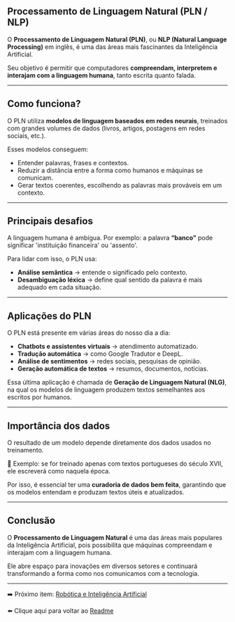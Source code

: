 ## Processamento de Linguagem Natural (PLN / NLP)

O **Processamento de Linguagem Natural (PLN)**, ou **NLP (Natural Language Processing)** em inglês, é uma das áreas mais fascinantes 
da Inteligência Artificial.  

Seu objetivo é permitir que computadores **compreendam, interpretem e interajam com a linguagem humana**, tanto escrita quanto falada.  

---

## Como funciona?

O PLN utiliza **modelos de linguagem baseados em redes neurais**, treinados com grandes volumes de dados (livros, artigos, postagens 
em redes sociais, etc.).  

Esses modelos conseguem:  
- Entender palavras, frases e contextos.  
- Reduzir a distância entre a forma como humanos e máquinas se comunicam.  
- Gerar textos coerentes, escolhendo as palavras mais prováveis em um contexto.  

---

## Principais desafios

A linguagem humana é ambígua. Por exemplo: a palavra **“banco”** pode significar 'instituição financeira' ou 'assento'.  

Para lidar com isso, o PLN usa:  
- **Análise semântica** → entende o significado pelo contexto.  
- **Desambiguação léxica** → define qual sentido da palavra é mais adequado em cada situação.  

---

## Aplicações do PLN

O PLN está presente em várias áreas do nosso dia a dia:  
- **Chatbots e assistentes virtuais** → atendimento automatizado.  
- **Tradução automática** → como Google Tradutor e DeepL.  
- **Análise de sentimentos** → redes sociais, pesquisas de opinião.  
- **Geração automática de textos** → resumos, documentos, notícias.  

Essa última aplicação é chamada de **Geração de Linguagem Natural (NLG)**, na qual os modelos de linguagem produzem textos semelhantes 
aos escritos por humanos.  

---

## Importância dos dados

O resultado de um modelo depende diretamente dos dados usados no treinamento.  

📌 Exemplo: se for treinado apenas com textos portugueses do século XVII, ele escreverá como naquela época.  

Por isso, é essencial ter uma **curadoria de dados bem feita**, garantindo que os modelos entendam e produzam textos úteis e atualizados.  

---

## Conclusão

O **Processamento de Linguagem Natural** é uma das áreas mais populares da Inteligência Artificial, pois possibilita que máquinas 
compreendam e interajam com a linguagem humana.  

Ele abre espaço para inovações em diversos setores e continuará transformando a forma como nos comunicamos com a tecnologia.  

---

➡️ Próximo item: [Robótica e Inteligência Artificial](https://github.com/DrikaDev/Estudando-AWS-Fundamentos-de-IA-Generativa-com-Bedrock/blob/main/conteudos/7.%20Rob%C3%B3tica.md)

⬅️ Clique aqui para voltar ao [Readme](https://github.com/DrikaDev/Estudando-AWS-Fundamentos-de-IA-Generativa-com-Bedrock/blob/main/README.md)
